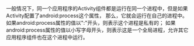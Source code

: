 一般情况下，同一个应用程序的Activity组件都是运行在同一个进程中，但是如果Activity配置了android:process这个属性，
那么，它就会运行在自己的进程中。
如果android:process属性的值以":"开头，则表示这个进程是私有的；
如果android:process属性的值以小写字母开头，则表示这是一个全局进程，允许其它应用程序组件也在这个进程中运行。